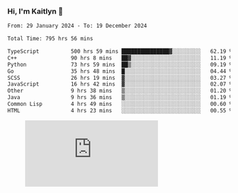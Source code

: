 ### Hi, I'm Kaitlyn 👋
<!--START_SECTION:waka-->

```txt
From: 29 January 2024 - To: 19 December 2024

Total Time: 795 hrs 56 mins

TypeScript          500 hrs 59 mins ███████████████▓░░░░░░░░░   62.19 %
C++                 90 hrs 8 mins   ██▓░░░░░░░░░░░░░░░░░░░░░░   11.19 %
Python              73 hrs 59 mins  ██▒░░░░░░░░░░░░░░░░░░░░░░   09.19 %
Go                  35 hrs 48 mins  █░░░░░░░░░░░░░░░░░░░░░░░░   04.44 %
SCSS                26 hrs 19 mins  ▓░░░░░░░░░░░░░░░░░░░░░░░░   03.27 %
JavaScript          16 hrs 42 mins  ▓░░░░░░░░░░░░░░░░░░░░░░░░   02.07 %
Other               9 hrs 38 mins   ▒░░░░░░░░░░░░░░░░░░░░░░░░   01.20 %
Java                9 hrs 36 mins   ▒░░░░░░░░░░░░░░░░░░░░░░░░   01.19 %
Common Lisp         4 hrs 49 mins   ░░░░░░░░░░░░░░░░░░░░░░░░░   00.60 %
HTML                4 hrs 23 mins   ░░░░░░░░░░░░░░░░░░░░░░░░░   00.55 %
```

<!--END_SECTION:waka-->

<figure><embed src="https://wakatime.com/share/@018d58bc-3d22-46c9-b2d7-4ed36fb8172d/243b5d9b-77cd-4133-89ff-dcc8f225fa18.svg"></embed></figure>
